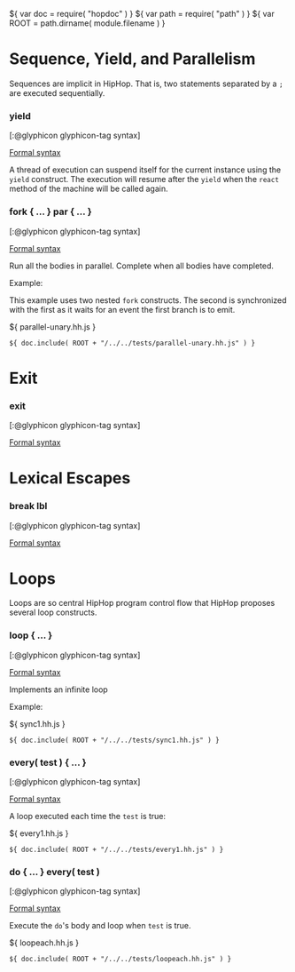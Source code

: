 ${ var doc = require( "hopdoc" ) }
${ var path = require( "path" ) }
${ var ROOT = path.dirname( module.filename ) }

Sequence, Yield, and Parallelism
================================

Sequences are implicit in HipHop. That is, two statements separated by
a `;` are executed sequentially. 


### yield ###
[:@glyphicon glyphicon-tag syntax]

[Formal syntax](./syntax.html#HHYield)

A thread of execution can suspend itself for the current instance using
the `yield` construct. The execution will resume after the `yield` when
the `react` method of the machine will be called again.


### fork { ... } par { ... } ###
[:@glyphicon glyphicon-tag syntax]

[Formal syntax](./syntax.html#HHFork)

Run all the bodies in parallel. Complete when all bodies have completed.

Example: 

This example uses two nested `fork` constructs. The second is synchronized
with the first as it waits for an event the first branch is to emit.

${ <span class="label label-info">parallel-unary.hh.js</span> }

```hiphop
${ doc.include( ROOT + "/../../tests/parallel-unary.hh.js" ) }
```


Exit
====

### exit ###
[:@glyphicon glyphicon-tag syntax]

[Formal syntax](./syntax.html#HHExit)


Lexical Escapes
===============

### break lbl ###
[:@glyphicon glyphicon-tag syntax]

[Formal syntax](./syntax.html#HHBreak)


Loops
=====

Loops are so central HipHop program control flow that HipHop proposes
several loop constructs.

### loop { ... } ###
[:@glyphicon glyphicon-tag syntax]

[Formal syntax](./syntax.html#HHLoop)

Implements an infinite loop

Example:

${ <span class="label label-info">sync1.hh.js</span> }

```hiphop
${ doc.include( ROOT + "/../../tests/sync1.hh.js" ) }
```

### every( test ) { ... } ###
[:@glyphicon glyphicon-tag syntax]

[Formal syntax](./syntax.html#HHEvery)

A loop executed each time the `test` is true:

${ <span class="label label-info">every1.hh.js</span> }

```hiphop
${ doc.include( ROOT + "/../../tests/every1.hh.js" ) }
```

### do { ... } every( test ) ###
[:@glyphicon glyphicon-tag syntax]

[Formal syntax](./syntax.html#HHDo)

Execute the `do`'s body and loop when `test` is true.

${ <span class="label label-info">loopeach.hh.js</span> }

```hiphop
${ doc.include( ROOT + "/../../tests/loopeach.hh.js" ) }
```

